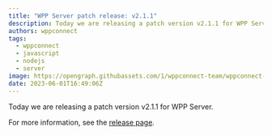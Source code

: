 ```yaml
---
title: "WPP Server patch release: v2.1.1"
description: Today we are releasing a patch version v2.1.1 for WPP Server.
authors: wppconnect
tags:
  - wppconnect
  - javascript
  - nodejs
  - server
image: https://opengraph.githubassets.com/1/wppconnect-team/wppconnect-server/releases/tag/v2.1.1
date: 2023-06-01T16:49:06Z
---
```


Today we are releasing a patch version v2.1.1 for WPP Server.

<!--truncate-->



For more information, see the [release page](https://github.com/wppconnect-team/wppconnect-server/releases/tag/v2.1.1).